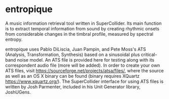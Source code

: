 # entropique
A music information retrieval tool written in SuperCollider. Its main function is to extract temporal information from sound by creating rhythmic onsets from considerable changes in the timbral profile, measured by spectral entropy.

entropique uses Pablo DiLiscia, Juan Pampin, and Pete Moss's ATS (Analysis, Transformation, Synthesis) based on a sinusoidal plus critical-band noise model. An ATS file is provided here for testing along with its correspondent audio file (more will be added). In order to create your own ATS files, visit https://sourceforge.net/projects/atsa/files/, where the source as well as an OS X binary can be found (binary requires XQuartz https://www.xquartz.org/). The SuperCollider interface for using ATS files is written by Josh Parmenter, included in his Unit Generator library, JoshUGens.

